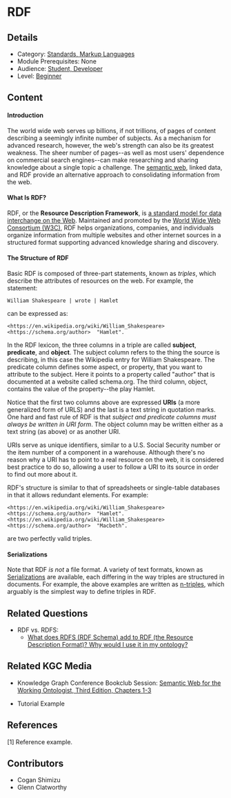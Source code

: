# RDF
## Details
* Category: [Standards, Markup Languages](../categories/Standards,_Markup_Languages.md)
* Module Prerequisites: None
* Audience: [Student, Developer](../audiences/Student,_Developer.md)
* Level: [Beginner](../levels/Beginner.md)

## Content

#### Introduction

The world wide web serves up billions, if not trillions, of pages of content describing a seemingly infinite number of subjects. As a mechanism for advanced research, however, the web's strength can also be its greatest weakness. The sheer number of pages--as well as most users' dependence on commercial search engines--can make researching and sharing knowledge about a single topic a challenge. The [semantic web](https://github.com/GlennClatworthy/open-kg-curriculum/blob/master/curriculum/modules/History_of_the_Semantic_Web/History_of_the_Semantic_Web.md), linked data, and RDF provide an alternative approach to consolidating information from the web.

#### What Is RDF?

RDF, or the **Resource Description Framework**, is [a standard model for data interchange on the Web](https://www.w3.org/RDF/). Maintained and promoted by the [World Wide Web Consortium (W3C)](https://www.w3.org), RDF helps organizations, companies, and individuals organize information from multiple websites and other internet sources in a structured format supporting advanced knowledge sharing and discovery.

#### The Structure of RDF

Basic RDF is composed of three-part statements, known as *triples*, which describe the attributes of resources on the web. For example, the statement:

    William Shakespeare | wrote | Hamlet
    
can be expressed as:

    <https://en.wikipedia.org/wiki/William_Shakespeare>  <https://schema.org/author>  "Hamlet".
    
In the RDF lexicon, the three columns in a triple are called **subject**, **predicate**, and **object**. The subject column refers to the thing the source is describing, in this case the Wikipedia entry for William Shakespeare. The predicate column defines some aspect, or property, that you want to attribute to the subject. Here it points to a property called "author" that is documented at a website called schema.org. The third column, object, contains the value of the property--the play Hamlet.

Notice that the first two columns above are expressed **URIs** (a more generalized form of URLS) and the last is a text string in quotation marks. One hard and fast rule of RDF is that *subject and predicate columns must always be written in URI form*. The object column may be written either as a text string (as above) or as another URI.

URIs serve as unique identifiers, similar to a U.S. Social Security number or the item number of a component in a warehouse. Although there's no reason why a URI has to point to a real resource on the web, it is considered best practice to do so, allowing a user to follow a URI to its source in order to find out more about it.

RDF's structure is similar to that of spreadsheets or single-table databases in that it allows redundant elements. For example:

    <https://en.wikipedia.org/wiki/William_Shakespeare>  <https://schema.org/author>  "Hamlet".
    <https://en.wikipedia.org/wiki/William_Shakespeare>  <https://schema.org/author>  "Macbeth".

are two perfectly valid triples.

#### Serializations

Note that RDF *is not* a file format. A variety of text formats, known as [Serializations](https://github.com/GlennClatworthy/open-kg-curriculum/blob/master/curriculum/modules/RDF_Serializations/RDF_Serializations.md) are available, each differing in the way triples are structured in documents. For example, the above examples are written as [n-triples](https://www.w3.org/TR/n-triples/), which arguably is the simplest way to define triples in RDF.



## Related Questions
* RDF vs. RDFS:
  * [What does RDFS (RDF Schema) add to RDF (the Resource Description Format)? Why would I use it in my ontology?](https://github.com/GlennClatworthy/kgc_discussion_group/wiki/Questions,-we-have-questions)

## Related KGC Media
* Knowledge Graph Conference Bookclub Session: [Semantic Web for the Working Ontologist, Third Edition, Chapters 1-3](https://watch.knowledgegraph.tech/packages/kgc-21-attendees/videos/bookclub2)

* Tutorial Example

## References
[1] Reference example.

## Contributors
* Cogan Shimizu
* Glenn Clatworthy
